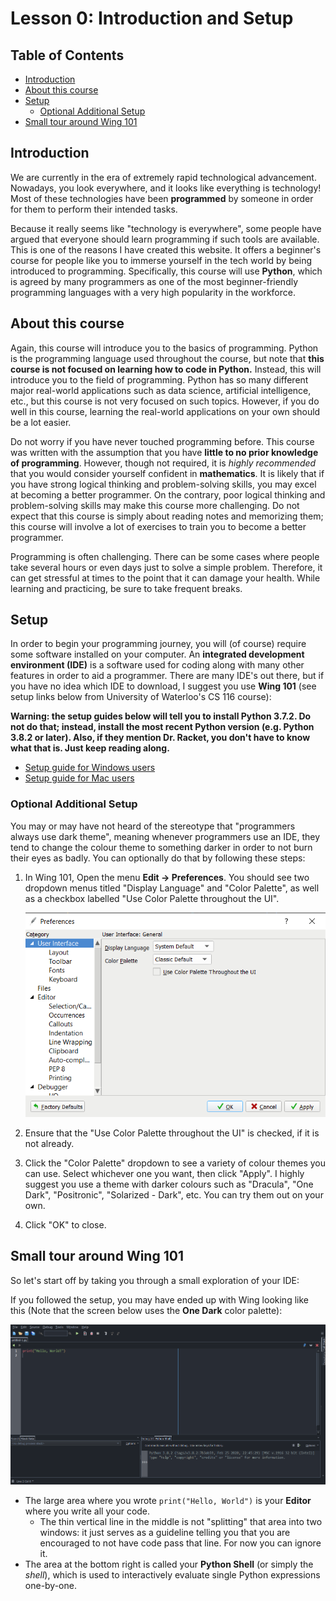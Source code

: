 <h1>Lesson 0: Introduction and Setup</h1>

<h2>Table of Contents</h2>

- [Introduction](#introduction)
- [About this course](#about-this-course)
- [Setup](#setup)
  - [Optional Additional Setup](#optional-additional-setup)
- [Small tour around Wing 101](#small-tour-around-wing-101)

## Introduction

We are currently in the era of extremely rapid technological advancement. Nowadays, you look everywhere, and it looks like everything is technology! Most of these technologies have been **programmed** by someone in order for them to perform their intended tasks.

Because it really seems like "technology is everywhere", some people have argued that everyone should learn programming if such tools are available. This is one of the reasons I have created this website. It offers a beginner's course for people like you to immerse yourself in the tech world by being introduced to programming. Specifically, this course will use **Python**, which is agreed by many programmers as one of the most beginner-friendly programming languages with a very high popularity in the workforce.

## About this course

Again, this course will introduce you to the basics of programming. Python is the programming language used throughout the course, but note that **this course is not focused on learning how to code in Python.** Instead, this will introduce you to the field of programming. Python has so many different major real-world applications such as data science, artificial intelligence, etc., but this course is not very focused on such topics. However, if you do well in this course, learning the real-world applications on your own should be a lot easier.

Do not worry if you have never touched programming before. This course was written with the assumption that you have **little to no prior knowledge of programming**. However, though not required, it is *highly recommended* that you would consider yourself confident in **mathematics**. It is likely that if you have strong logical thinking and problem-solving skills, you may excel at becoming a better programmer. On the contrary, poor logical thinking and problem-solving skills may make this course more challenging. Do not expect that this course is simply about reading notes and memorizing them; this course will involve a lot of exercises to train you to become a better programmer.

<b class="important-note"></b> Programming is often challenging. There can be some cases where people take several hours or even days just to solve a simple problem. Therefore, it can get stressful at times to the point that it can damage your health. While learning and practicing, be sure to take frequent breaks.

## Setup

In order to begin your programming journey, you will (of course) require some software installed on your computer. An **integrated development environment (IDE)** is a software used for coding along with many other features in order to aid a programmer. There are many IDE's out there, but if you have no idea which IDE to download, I suggest you use **Wing 101** (see setup links below from University of Waterloo's CS 116 course):

**Warning: the setup guides below will tell you to install Python 3.7.2. Do not do that; instead, install the most recent Python version (e.g. Python 3.8.2 or later). Also, if they mention Dr. Racket, you don't have to know what that is. Just keep reading along.**

- [Setup guide for Windows users](https://www.student.cs.uwaterloo.ca/~cs116/software_install/win_instr)
- [Setup guide for Mac users](https://www.student.cs.uwaterloo.ca/~cs116/software_install/mac_instr)

### Optional Additional Setup

You may or may have not heard of the stereotype that "programmers always use dark theme", meaning whenever programmers use an IDE, they tend to change the colour theme to something darker in order to not burn their eyes as badly. You can optionally do that by following these steps:

1. In Wing 101, Open the menu **Edit -> Preferences**. You should see two dropdown menus titled "Display Language" and "Color Palette", as well as a checkbox labelled "Use Color Palette throughout the UI".
   
   ![Preferences menu](images/00-preferences-setup.PNG)

2. Ensure that the "Use Color Palette throughout the UI" is checked, if it is not already.
3. Click the "Color Palette" dropdown to see a variety of colour themes you can use. Select whichever one you want, then click "Apply". I highly suggest you use a theme with darker colours such as "Dracula", "One Dark", "Positronic", "Solarized - Dark", etc. You can try them out on your own.
4. Click "OK" to close.

## Small tour around Wing 101

So let's start off by taking you through a small exploration of your IDE:

If you followed the setup, you may have ended up with Wing looking like this (Note that the screen below uses the **One Dark** color palette):

![Initial layout](images/00-init.PNG)

- The large area where you wrote `print("Hello, World")` is your **Editor** where you write all your code.
  - The thin vertical line in the middle is not "splitting" that area into two windows: it just serves as a guideline telling you that you are encouraged to not have code pass that line. For now you can ignore it.
- The area at the bottom right is called your **Python Shell** (or simply the *shell*), which is used to interactively evaluate single Python expressions one-by-one.

